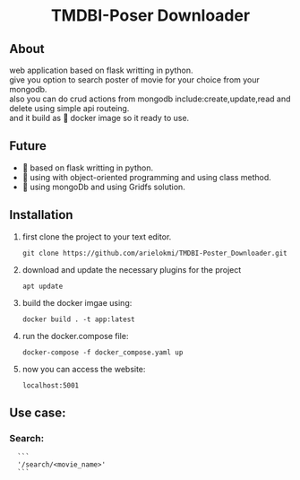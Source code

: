 <div align="center">  
  <h1> TMDBI-Poser Downloader</h1>
</div>


## About 
  web application based on flask writting in python.<br/>
  give you option to search poster of movie for your choice from your mongodb.<br/>
  also you can do crud actions from mongodb include:create,update,read and delete using simple api routeing.<br/>
  and it build as :whale: docker image so it ready to use.<br/> 
 
 ## Future
 * :rocket: based on flask writting in python.
 * :rocket: using with object-oriented programming and using class method.
 * :rocket: using mongoDb and using Gridfs solution.
 
## Installation
   1. first clone the project to your text editor.
      ```
      git clone https://github.com/arielokmi/TMDBI-Poster_Downloader.git
      ```
   2. download and update the necessary plugins for the project
      ```
      apt update
      ```
   3. build the docker imgae using:
      ```
      docker build . -t app:latest
      ```
   4. run the docker.compose file:
   
      ```
      docker-compose -f docker_compose.yaml up
      ```
   5. now you can access the website:
      ```
      localhost:5001
      ```
 ## Use case:
 ###  Search:
      ```
      '/search/<movie_name>'
      ```
      
 
